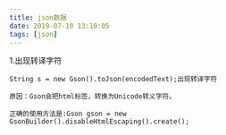```yaml
---
title: json数据
date: 2019-07-10 13:10:05
tags: [json]
---
```

1.出现转译字符    
    
    String s = new Gson().toJson(encodedText);出现转译字符
    
    原因：Gson会把html标签，转换为Unicode转义字符。
    
    正确的使用方法是:Gson gson = new GsonBuilder().disableHtmlEscaping().create();